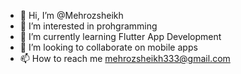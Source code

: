 - 👋 Hi, I’m @Mehrozsheikh
- 👀 I’m interested in prohgramming
- 🌱 I’m currently learning Flutter App Development
- 💞️ I’m looking to collaborate on mobile apps
- 📫 How to reach me mehrozsheikh333@gmail.com

<!---
Mehrozsheikh/Mehrozsheikh is a ✨ special ✨ repository because its `README.md` (this file) appears on your GitHub profile.
You can click the Preview link to take a look at your changes.
--->
